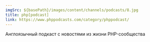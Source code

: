 ```yaml
---
imgSrc: ${basePath}/images/content/channels/podcasts/8.jpg
title: php[podcast]
link: https://www.phppodcasts.com/category/phppodcast/
---
```


Англоязычный подкаст с новостями из жизни PHP-сообщества
